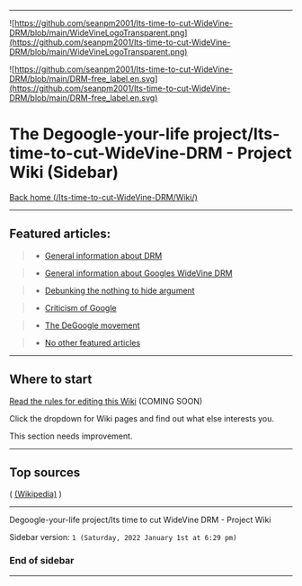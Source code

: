 
***

![https://github.com/seanpm2001/Its-time-to-cut-WideVine-DRM/blob/main/WideVineLogoTransparent.png](https://github.com/seanpm2001/Its-time-to-cut-WideVine-DRM/blob/main/WideVineLogoTransparent.png)

![https://github.com/seanpm2001/Its-time-to-cut-WideVine-DRM/blob/main/DRM-free_label.en.svg](https://github.com/seanpm2001/Its-time-to-cut-WideVine-DRM/blob/main/DRM-free_label.en.svg)

# The Degoogle-your-life project/Its-time-to-cut-WideVine-DRM - Project Wiki (Sidebar)

[Back home (/Its-time-to-cut-WideVine-DRM/Wiki/)](https://github.com/seanpm2001/Its-time-to-cut-WideVine-DRM/wiki/)

***

## Featured articles:

> * [General information about DRM](https://github.com/seanpm2001/Its-time-to-cut-WideVine-DRM/wiki/DRM/)

> * [General information about Googles WideVine DRM](https://github.com/seanpm2001/Its-time-to-cut-WideVine-DRM/wiki/WideVine-DRM/)

> * [Debunking the nothing to hide argument](https://github.com/seanpm2001/Its-time-to-cut-WideVine-DRM/wiki/Nothing-to-hide-argument/)

> * [Criticism of Google](https://github.com/seanpm2001/Its-time-to-cut-WideVine-DRM/wiki/Criticism-of-Google/)

> * [The DeGoogle movement](https://github.com/seanpm2001/Its-time-to-cut-WideVine-DRM/wiki/DeGoogle/)

> * [No other featured articles](https://seanpm2001/Degoogle-your-life/wiki/)

***

## Where to start

[Read the rules for editing this Wiki](https://github.com/seanpm2001/Degoogle-your-life/wiki/!All_Rules) (COMING SOON)

Click the dropdown for Wiki pages and find out what else interests you.

This section needs improvement.

***

## Top sources

( [(Wikipedia)](https://www.wikipedia.org/) )

***

Degoogle-your-life project/Its time to cut WideVine DRM - Project Wiki

Sidebar version: `1 (Saturday, 2022 January 1st at 6:29 pm)`

### End of sidebar

***
